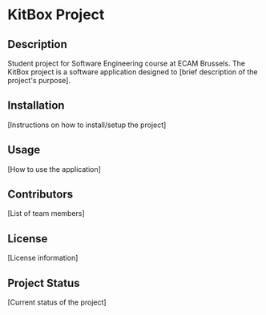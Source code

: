 # KitBox Project

## Description
Student project for Software Engineering course at ECAM Brussels. The KitBox project is a software application designed to [brief description of the project's purpose].

## Installation
[Instructions on how to install/setup the project]

## Usage
[How to use the application]

## Contributors
[List of team members]

## License
[License information]

## Project Status
[Current status of the project]
